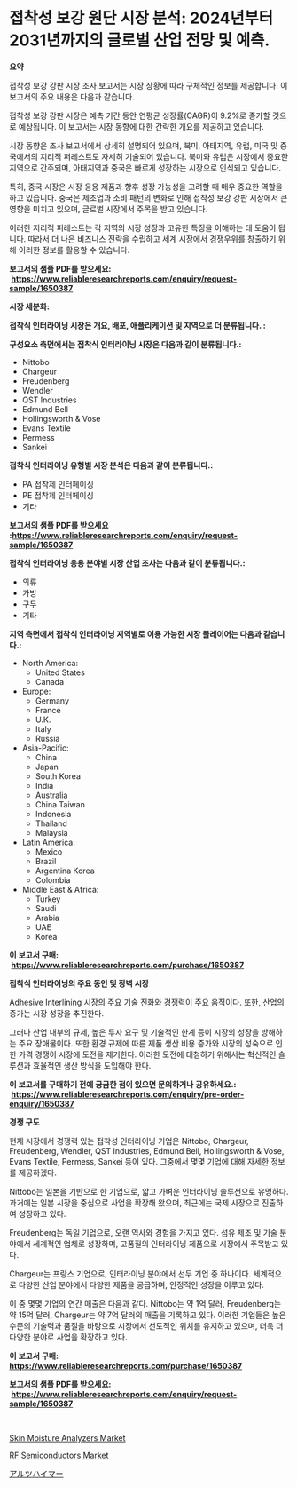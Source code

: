 <p><h1>접착성 보강 원단 시장 분석: 2024년부터 2031년까지의 글로벌 산업 전망 및 예측.</h1></p><p><strong>요약</strong></p>
<p><p>접착성 보강 강판 시장 조사 보고서는 시장 상황에 따라 구체적인 정보를 제공합니다. 이 보고서의 주요 내용은 다음과 같습니다.</p><p>접착성 보강 강판 시장은 예측 기간 동안 연평균 성장률(CAGR)이 9.2%로 증가할 것으로 예상됩니다. 이 보고서는 시장 동향에 대한 간략한 개요를 제공하고 있습니다. </p><p>시장 동향은 조사 보고서에서 상세히 설명되어 있으며, 북미, 아태지역, 유럽, 미국 및 중국에서의 지리적 퍼레스트도 자세히 기술되어 있습니다. 북미와 유럽은 시장에서 중요한 지역으로 간주되며, 아태지역과 중국은 빠르게 성장하는 시장으로 인식되고 있습니다. </p><p>특히, 중국 시장은 시장 응용 제품과 향후 성장 가능성을 고려할 때 매우 중요한 역할을 하고 있습니다. 중국은 제조업과 소비 패턴의 변화로 인해 접착성 보강 강판 시장에서 큰 영향을 미치고 있으며, 글로벌 시장에서 주목을 받고 있습니다.</p><p>이러한 지리적 퍼레스트는 각 지역의 시장 성장과 고유한 특징을 이해하는 데 도움이 됩니다. 따라서 더 나은 비즈니스 전략을 수립하고 세계 시장에서 경쟁우위를 창출하기 위해 이러한 정보를 활용할 수 있습니다.</p></p>
<p><strong>보고서의 샘플 PDF를 받으세요: &nbsp;<a href="https://www.reliableresearchreports.com/enquiry/request-sample/1650387">https://www.reliableresearchreports.com/enquiry/request-sample/1650387</a></strong></p>
<p><strong>시장 세분화:</strong></p>
<p><strong> 접착식 인터라이닝 시장은 개요, 배포, 애플리케이션 및 지역으로 더 분류됩니다. :</strong></p>
<p><strong>구성요소 측면에서는 접착식 인터라이닝 시장은 다음과 같이 분류됩니다.:</strong></p>
<p><ul><li>Nittobo</li><li>Chargeur</li><li>Freudenberg</li><li>Wendler</li><li>QST Industries</li><li>Edmund Bell</li><li>Hollingsworth & Vose</li><li>Evans Textile</li><li>Permess</li><li>Sankei</li></ul></p>
<p><strong> 접착식 인터라이닝 유형별 시장 분석은 다음과 같이 분류됩니다.:</strong></p>
<p><ul><li>PA 접착제 인터페이싱</li><li>PE 접착제 인터페이싱</li><li>기타</li></ul></p>
<p><strong>보고서의 샘플 PDF를 받으세요 :<a href="https://www.reliableresearchreports.com/enquiry/request-sample/1650387">https://www.reliableresearchreports.com/enquiry/request-sample/1650387</a></strong></p>
<p><strong> 접착식 인터라이닝 응용 분야별 시장 산업 조사는 다음과 같이 분류됩니다.:</strong></p>
<p><ul><li>의류</li><li>가방</li><li>구두</li><li>기타</li></ul></p>
<p><strong>지역 측면에서 접착식 인터라이닝 지역별로 이용 가능한 시장 플레이어는 다음과 같습니다.:</strong></p>
<p><ul>
    <li>
        North America:
        <ul>
            <li>United States</li>
            <li>Canada</li>
        </ul>
    </li>
    <li>
        Europe:
        <ul>
            <li>Germany</li>
            <li>France</li>
            <li>U.K.</li>
            <li>Italy</li>
            <li>Russia</li>
        </ul>
    </li>
    <li>
        Asia-Pacific:
        <ul>
            <li>China</li>
            <li>Japan</li>
            <li>South Korea</li>
            <li>India</li>
            <li>Australia</li>
            <li>China Taiwan</li>
            <li>Indonesia</li>
            <li>Thailand</li>
            <li>Malaysia</li>
        </ul>
    </li>
    <li>
        Latin America:
        <ul>
            <li>Mexico</li>
            <li>Brazil</li>
            <li>Argentina Korea</li>
            <li>Colombia</li>
        </ul>
    </li>
    <li>
        Middle East & Africa:
        <ul>
            <li>Turkey</li>
            <li>Saudi</li>
            <li>Arabia</li>
            <li>UAE</li>
            <li>Korea</li>
        </ul>
    </li>
    </ul></p>
<p><strong>이 보고서 구매: &nbsp;<a href="https://www.reliableresearchreports.com/purchase/1650387">https://www.reliableresearchreports.com/purchase/1650387</a></strong></p>
<p><strong>접착식 인터라이닝의 주요 동인 및 장벽 시장</strong></p>
<p><p>Adhesive Interlining 시장의 주요 기술 진화와 경쟁력이 주요 움직이다. 또한, 산업의 증가는 시장 성장을 추진한다.</p><p>그러나 산업 내부의 규제, 높은 투자 요구 및 기술적인 한계 등이 시장의 성장을 방해하는 주요 장애물이다. 또한 환경 규제에 따른 제품 생산 비용 증가와 시장의 성숙으로 인한 가격 경쟁이 시장에 도전을 제기한다. 이러한 도전에 대첨하기 위해서는 혁신적인 솔루션과 효율적인 생산 방식을 도입해야 한다.</p></p>
<p><strong>이 보고서를 구매하기 전에 궁금한 점이 있으면 문의하거나 공유하세요.: &nbsp;<a href="https://www.reliableresearchreports.com/enquiry/pre-order-enquiry/1650387">https://www.reliableresearchreports.com/enquiry/pre-order-enquiry/1650387</a></strong></p>
<p><strong>경쟁 구도</strong></p>
<p><p>현재 시장에서 경쟁력 있는 접착성 인터라이닝 기업은 Nittobo, Chargeur, Freudenberg, Wendler, QST Industries, Edmund Bell, Hollingsworth & Vose, Evans Textile, Permess, Sankei 등이 있다. 그중에서 몇몇 기업에 대해 자세한 정보를 제공하겠다.</p><p>Nittobo는 일본을 기반으로 한 기업으로, 얇고 가벼운 인터라이닝 솔루션으로 유명하다. 과거에는 일본 시장을 중심으로 사업을 확장해 왔으며, 최근에는 국제 시장으로 진출하여 성장하고 있다. </p><p>Freudenberg는 독일 기업으로, 오랜 역사와 경험을 가지고 있다. 섬유 제조 및 기술 분야에서 세계적인 업체로 성장하며, 고품질의 인터라이닝 제품으로 시장에서 주목받고 있다.</p><p>Chargeur는 프랑스 기업으로, 인터라이닝 분야에서 선두 기업 중 하나이다. 세계적으로 다양한 산업 분야에서 다양한 제품을 공급하며, 안정적인 성장을 이루고 있다.</p><p>이 중 몇몇 기업의 연간 매출은 다음과 같다. Nittobo는 약 1억 달러, Freudenberg는 약 15억 달러, Chargeur는 약 7억 달러의 매출을 기록하고 있다. 이러한 기업들은 높은 수준의 기술력과 품질을 바탕으로 시장에서 선도적인 위치를 유지하고 있으며, 더욱 더 다양한 분야로 사업을 확장하고 있다.</p></p>
<p><strong>이 보고서 구매: &nbsp; <a href="https://www.reliableresearchreports.com/purchase/1650387">https://www.reliableresearchreports.com/purchase/1650387</a></strong></p>
<p><strong>보고서의 샘플 PDF를 받으세요: &nbsp;<a href="https://www.reliableresearchreports.com/enquiry/request-sample/1650387">https://www.reliableresearchreports.com/enquiry/request-sample/1650387</a></strong><strong></strong></p>
<p>&nbsp;</p>
<p><p><a href="https://github.com/dimitrishawkinswaynenp91rgz/Market-Research-Report-List-2/blob/main/skin-moisture-analyzers-market.md">Skin Moisture Analyzers Market</a></p><p><a href="https://github.com/changoleonlaverguenzanoexiste/Market-Research-Report-List-2/blob/main/rf-semiconductors-market.md">RF Semiconductors Market</a></p><p><a href="https://github.com/one-cool-chick/Market-Research-Report-List-1/blob/main/487946910981.md">アルツハイマー</a></p></p>